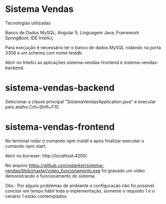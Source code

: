 # Sistema Vendas

Tecnologias utilizadas

Banco de Dados MySQL;
Angular 5;
Linguagem Java;
Framework SpringBoot;
IDE IntelliJ;

Para execução é necessário ter o banco de dados MySQL rodando na porta 3306 e um schema com nome testdb.

Abrir no IntelliJ as aplicações sistema-vendas-frontend e sistema-vendas-backend.

# sistema-vendas-backend

Selecionar a classe principal "SistemaVendasApplication.java" e executar pelo atalho Crtl+Shift+F10.

# sistema-vendas-frontend

No terminal rodar o comando npm install e após finalizar executar o comando npm start.

Abrir no borwser:
http://localhost:4200/


No arquivo https://github.com/edanker/sistema-vendas/blob/master/video_funcionamento.exe foi gravado um vídeo demonstrando o funcionamento do sistema.

Obs.: Por alguns problemas de ambiente e configuração não foi possível concluir em tempo hábil toda a implementação, somente o requisito 1 e o cenário 1 estão contemplados.
